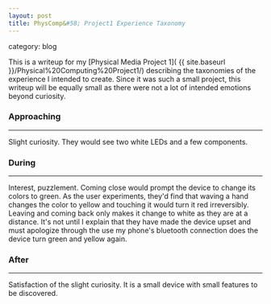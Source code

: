 ```yaml
---
layout: post
title: PhysComp&#58; Project1 Experience Taxonomy
---
```

category: blog

This is a writeup for my [Physical Media Project 1]( {{ site.baseurl }}/Physical%20Computing%20Project1/) describing the taxonomies of the experience I intended to create. 
Since it was such a small project, this writeup will be equally small as there were not a lot of intended emotions beyond curiosity.

<!--READMORE-->

### Approaching 
---
Slight curiosity. They would see two white LEDs and a few components.

### During
---
Interest, puzzlement. Coming close would prompt the device to change its colors to green. As the user experiments, they'd find that waving a hand changes the color to yellow and touching it would turn it red irreversibly. 
Leaving and coming back only makes it change to white as they are at a distance. It's not until I explain that they have made the device upset and must apologize through the use my phone's bluetooth connection does the device turn green and yellow again.

### After
---
Satisfaction of the slight curiosity. It is a small device with small features to be discovered.
